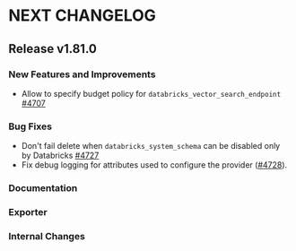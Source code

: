 # NEXT CHANGELOG

## Release v1.81.0

### New Features and Improvements

* Allow to specify budget policy for `databricks_vector_search_endpoint` [#4707](https://github.com/databricks/terraform-provider-databricks/pull/4707)

### Bug Fixes

 * Don't fail delete when `databricks_system_schema` can be disabled only by Databricks [#4727](https://github.com/databricks/terraform-provider-databricks/pull/4727)
 * Fix debug logging for attributes used to configure the provider ([#4728](https://github.com/databricks/terraform-provider-databricks/pull/4728)).

### Documentation

### Exporter

### Internal Changes
